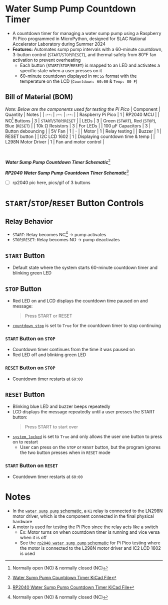 # Water Sump Pump Countdown Timer
- A countdown timer for managing a water sump pump using a Raspberry Pi Pico programmed in MicroPython, designed for SLAC National Accelerator Laboratory during Summer 2024
- **Features:** Automates sump pump intervals with a 60-minute countdown, 3-button control (`START`/`STOP`/`RESET`), and thermal safety from 80°F fan activation to prevent overheating
  - Each button (`START`/`STOP`/`RESET`) is mapped to an LED and activates a specific state when a user presses on it
  - 60-minute countdown displayed in `MM:SS` format with the temperature on the LCD (`Countdown: 60:00` & `Temp: 80 F`)

## Bill of Material (BOM)
*Note: Below are the components used for testing the Pi Pico*
| Component | Quantity | Notes |
| :--: | :--: | :--: |
| Raspberry Pi Pico | 1 | RP2040 MCU |
| NO[^1] Buttons | 3 | `START`/`STOP`/`RESET` |
| LEDs | 3 | Green (`START`), Red (`STOP`), Blue (`RESET`) |
| 10k &#8486; Resistors | 3 | For LEDs |
| 100 &mu;F Capacitors | 3 | Button debouncing |
| 5V Fan | 1 | - |
| Motor | 1 | Relay testing |
| Buzzer | 1 | RESET button |
| I2C LCD 1602 | 1 | Displaying countdown time & temp |
| L298N Motor Driver | 1 | Fan and motor control |

<br>

***Water Sump Pump Countdown Timer Schematic***[^2]

***RP2040 Water Sump Pump Countdown Timer Schematic***[^3]

- [ ] rp2040 pic here, pics/gif of 3 buttons


# `START`/`STOP`/`RESET` Button Controls
## Relay Behavior
- `START`: Relay becomes NC[^1] &rarr; pump activates
- `STOP`/`RESET`: Relay becomes NO &rarr; pump deactivates

## `START` Button
- Default state where the system starts 60-minute countdown timer and blinking green LED


## `STOP` Button
- Red LED on and LCD displays the countdown time paused on and message:
  > Press START or RESET
- [`countdown_stop`](LINK) is set to `True` for the countdown timer to stop continuing

### `START` Button on `STOP`
- Countdown timer continues from the time it was paused on
- Red LED off and blinking green LED

### `RESET` Button on `STOP`
- Countdown timer restarts at `60:00`


## `RESET` Button
- Blinking blue LED and buzzer beeps repeatedly
- LCD displays the message repeatedly until a user presses the START button:
  >  Press START to start over
- [`system_locked`](LINK) is set to `True` and only allows the user one button to press on to restart
  - User can press on the `STOP` or `RESET` button, but the program ignores the two button presses when in `RESET` mode

### `START` Button on `RESET`
- Countdown timer restarts at `60:00`


# Notes
- In the [`water sump pump` schematic](LINK), a `K1` relay is connected to the LN298N motor driver, which is the component connected in the final physical hardware
- A motor is used for testing the Pi Pico since the relay acts like a switch
  - Ex: Motor turns on when countdown timer is running and vice versa when it is off
  - See the [`rp2040 water sump pump` schematic](LINK) for Pi Pico testing where the motor is connected to the L298N motor driver and IC2 LCD 1602 is used


[^1]: Normally open (NO) & normally closed (NC)
[^2]: [Water Sump Pump Countdown Timer KiCad File](LINK)
[^3]: [RP2040 Water Sump Pump Countdown Timer KiCad File](LINK)
